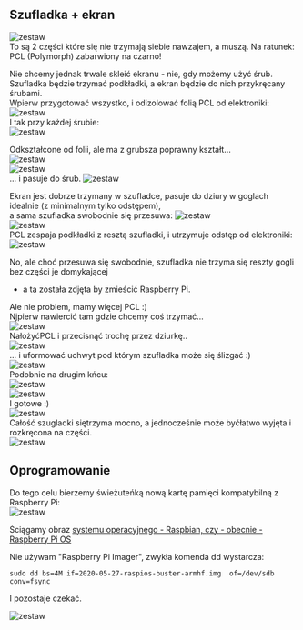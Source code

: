 
## Szufladka + ekran

![zestaw](_pics/szufladka_cut03.jpg)<br>
To są 2 części które się nie trzymają siebie nawzajem, a muszą.
Na ratunek: PCL (Polymorph) zabarwiony na czarno!

Nie chcemy jednak trwale skleić ekranu - nie, gdy możemy użyć śrub.<br>
Szufladka będzie trzymać podkładki, a ekran będzie do nich przykręcany śrubami.<br>
Wpierw przygotować wszystko, i odizolować folią PCL od elektroniki:<br>
![zestaw](_pics/szufladka_mont01.jpg)<br>
I tak przy każdej śrubie:<br>
![zestaw](_pics/szufladka_mont02.jpg)<br>


Odkształcone od folii, ale ma z grubsza poprawny kształt...<br>
![zestaw](_pics/szufladka_mont03.jpg)<br>
![zestaw](_pics/szufladka_mont04.jpg)<br>
... i pasuje do śrub.
![zestaw](_pics/szufladka_mont05.jpg)<br>

Ekran jest dobrze trzymany w szufladce, pasuje do dziury w goglach idealnie (z minimalnym tylko odstępem),<br>
a sama szufladka swobodnie się przesuwa:
![zestaw](_pics/szufladka_mont06.jpg)<br>
![zestaw](_pics/szufladka_mont07.jpg)<br>
PCL zespaja podkładki z resztą szufladki, i utrzymuje odstęp od elektroniki:
![zestaw](_pics/szufladka_mont08.jpg)<br>

No, ale choć przesuwa się swobodnie, szufladka nie trzyma się reszty gogli bez części je domykającej<br>
- a ta została zdjęta by zmieścić Raspberry Pi.

Ale nie problem, mamy więcej PCL :)<br>
Njpierw nawiercić tam gdzie chcemy coś trzymać...<br>
![zestaw](_pics/szufladka_drill01.jpg)<br>
NałożyćPCL i przecisnąć trochę przez dziurkę..<br>
![zestaw](_pics/szufladka_drill02.jpg)<br>
... i uformować uchwyt pod którym szufladka może się ślizgać :)<br>
![zestaw](_pics/szufladka_drill03.jpg)<br>
Podobnie na drugim kńcu:<br>
![zestaw](_pics/szufladka_drill04.jpg)<br>
![zestaw](_pics/szufladka_drill05.jpg)<br>
I gotowe :)<br>
![zestaw](_pics/joined01.jpg)<br>
Całość szugladki siętrzyma mocno, a jednocześnie może byćłatwo wyjęta i rozkręcona na części.<br>
![zestaw](_pics/joined02.jpg)<br>



## Oprogramowanie
Do tego celu bierzemy świeżuteńką nową kartę pamięci kompatybilną z Raspberry Pi:<br>
![zestaw](_pics/os_card01.jpg)<br>

Ściągamy obraz [systemu operacyjnego - Raspbian, czy - obecnie - Raspberry Pi OS](https://www.raspberrypi.org/downloads/raspberry-pi-os/)

Nie używam "Raspberry Pi Imager", zwykła komenda dd wystarcza:
```
sudo dd bs=4M if=2020-05-27-raspios-buster-armhf.img  of=/dev/sdb conv=fsync
```
I pozostaje czekać.

![zestaw](_pics/os_card02.jpg)<br>